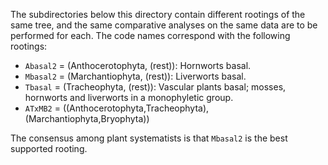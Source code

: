 The subdirectories below this directory contain different rootings of the same tree, 
and the same comparative analyses on the same data are to be performed for each. The
code names correspond with the following rootings:

- `Abasal2` = (Anthocerotophyta, (rest)): Hornworts basal.
- `Mbasal2` = (Marchantiophyta, (rest)): Liverworts basal.
- `Tbasal` = (Tracheophyta, (rest)): Vascular plants basal; mosses, hornworts and liverworts in a monophyletic group.
- `ATxMB2` = ((Anthocerotophyta,Tracheophyta),(Marchantiophyta,Bryophyta))

The consensus among plant systematists is that `Mbasal2` is the best supported rooting.
